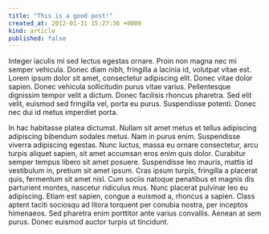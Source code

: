 ```yaml
---
title: "This is a good post!"
created_at: 2012-01-31 15:27:36 +0000
kind: article
published: false
---
```


Integer iaculis mi sed lectus egestas ornare. Proin non magna nec mi semper vehicula. Donec diam nibh, fringilla a lacinia id, volutpat vitae est. Lorem ipsum dolor sit amet, consectetur adipiscing elit. Donec vitae dolor sapien. Donec vehicula sollicitudin purus vitae varius. Pellentesque dignissim tempor velit a dictum. Donec facilisis rhoncus pharetra. Sed elit velit, euismod sed fringilla vel, porta eu purus. Suspendisse potenti. Donec nec dui id metus imperdiet porta.

In hac habitasse platea dictumst. Nullam sit amet metus et tellus adipiscing adipiscing bibendum sodales metus. Nam in purus enim. Suspendisse viverra adipiscing egestas. Nunc luctus, massa eu ornare consectetur, arcu turpis aliquet sapien, sit amet accumsan eros enim quis dolor. Curabitur semper tempus libero sit amet posuere. Suspendisse leo mauris, mattis id vestibulum in, pretium sit amet ipsum. Cras ipsum turpis, fringilla a placerat quis, fermentum sit amet nisl. Cum sociis natoque penatibus et magnis dis parturient montes, nascetur ridiculus mus. Nunc placerat pulvinar leo eu adipiscing. Etiam est sapien, congue a euismod a, rhoncus a sapien. Class aptent taciti sociosqu ad litora torquent per conubia nostra, per inceptos himenaeos. Sed pharetra enim porttitor ante varius convallis. Aenean at sem purus. Donec euismod auctor turpis ut tincidunt.